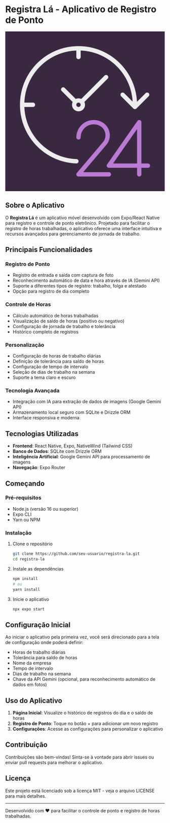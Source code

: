 # Registra Lá - Aplicativo de Registro de Ponto

![Logo Registra Lá](./assets/images/icon.png)

## Sobre o Aplicativo

O **Registra Lá** é um aplicativo móvel desenvolvido com Expo/React Native para registro e controle de ponto eletrônico. Projetado para facilitar o registro de horas trabalhadas, o aplicativo oferece uma interface intuitiva e recursos avançados para gerenciamento de jornada de trabalho.

## Principais Funcionalidades

### Registro de Ponto

- Registro de entrada e saída com captura de foto
- Reconhecimento automático de data e hora através de IA (Gemini API)
- Suporte a diferentes tipos de registro: trabalho, folga e atestado
- Opção para registro de dia completo

### Controle de Horas

- Cálculo automático de horas trabalhadas
- Visualização de saldo de horas (positivo ou negativo)
- Configuração de jornada de trabalho e tolerância
- Histórico completo de registros

### Personalização

- Configuração de horas de trabalho diárias
- Definição de tolerância para saldo de horas
- Configuração de tempo de intervalo
- Seleção de dias de trabalho na semana
- Suporte a tema claro e escuro

### Tecnologia Avançada

- Integração com IA para extração de dados de imagens (Google Gemini API)
- Armazenamento local seguro com SQLite e Drizzle ORM
- Interface responsiva e moderna

## Tecnologias Utilizadas

- **Frontend**: React Native, Expo, NativeWind (Tailwind CSS)
- **Banco de Dados**: SQLite com Drizzle ORM
- **Inteligência Artificial**: Google Gemini API para processamento de imagens
- **Navegação**: Expo Router

## Começando

### Pré-requisitos

- Node.js (versão 16 ou superior)
- Expo CLI
- Yarn ou NPM

### Instalação

1. Clone o repositório

   ```bash
   git clone https://github.com/seu-usuario/registra-la.git
   cd registra-la
   ```

2. Instale as dependências

   ```bash
   npm install
   # ou
   yarn install
   ```

3. Inicie o aplicativo

   ```bash
   npx expo start
   ```

## Configuração Inicial

Ao iniciar o aplicativo pela primeira vez, você será direcionado para a tela de configuração onde poderá definir:

- Horas de trabalho diárias
- Tolerância para saldo de horas
- Nome da empresa
- Tempo de intervalo
- Dias de trabalho na semana
- Chave da API Gemini (opcional, para reconhecimento automático de dados em fotos)

## Uso do Aplicativo

1. **Página Inicial**: Visualize o histórico de registros do dia e o saldo de horas
2. **Registro de Ponto**: Toque no botão + para adicionar um novo registro
3. **Configurações**: Acesse as configurações para personalizar o aplicativo

## Contribuição

Contribuições são bem-vindas! Sinta-se à vontade para abrir issues ou enviar pull requests para melhorar o aplicativo.

## Licença

Este projeto está licenciado sob a licença MIT - veja o arquivo LICENSE para mais detalhes.

---

Desenvolvido com ❤️ para facilitar o controle de ponto e registro de horas trabalhadas.
